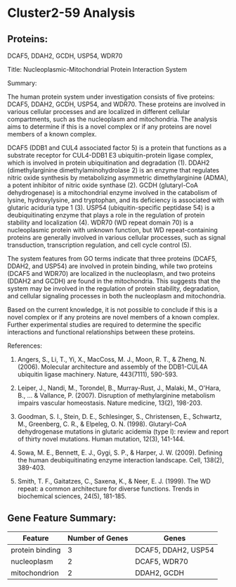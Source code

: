# Cluster2-59 Analysis

## Proteins: 

DCAF5, DDAH2, GCDH, USP54, WDR70

Title: Nucleoplasmic-Mitochondrial Protein Interaction System

Summary:

The human protein system under investigation consists of five proteins: DCAF5, DDAH2, GCDH, USP54, and WDR70. These proteins are involved in various cellular processes and are localized in different cellular compartments, such as the nucleoplasm and mitochondria. The analysis aims to determine if this is a novel complex or if any proteins are novel members of a known complex.

DCAF5 (DDB1 and CUL4 associated factor 5) is a protein that functions as a substrate receptor for CUL4-DDB1 E3 ubiquitin-protein ligase complex, which is involved in protein ubiquitination and degradation (1). DDAH2 (dimethylarginine dimethylaminohydrolase 2) is an enzyme that regulates nitric oxide synthesis by metabolizing asymmetric dimethylarginine (ADMA), a potent inhibitor of nitric oxide synthase (2). GCDH (glutaryl-CoA dehydrogenase) is a mitochondrial enzyme involved in the catabolism of lysine, hydroxylysine, and tryptophan, and its deficiency is associated with glutaric aciduria type 1 (3). USP54 (ubiquitin-specific peptidase 54) is a deubiquitinating enzyme that plays a role in the regulation of protein stability and localization (4). WDR70 (WD repeat domain 70) is a nucleoplasmic protein with unknown function, but WD repeat-containing proteins are generally involved in various cellular processes, such as signal transduction, transcription regulation, and cell cycle control (5).

The system features from GO terms indicate that three proteins (DCAF5, DDAH2, and USP54) are involved in protein binding, while two proteins (DCAF5 and WDR70) are localized in the nucleoplasm, and two proteins (DDAH2 and GCDH) are found in the mitochondria. This suggests that the system may be involved in the regulation of protein stability, degradation, and cellular signaling processes in both the nucleoplasm and mitochondria.

Based on the current knowledge, it is not possible to conclude if this is a novel complex or if any proteins are novel members of a known complex. Further experimental studies are required to determine the specific interactions and functional relationships between these proteins.

References:

1. Angers, S., Li, T., Yi, X., MacCoss, M. J., Moon, R. T., & Zheng, N. (2006). Molecular architecture and assembly of the DDB1-CUL4A ubiquitin ligase machinery. Nature, 443(7111), 590-593.

2. Leiper, J., Nandi, M., Torondel, B., Murray-Rust, J., Malaki, M., O'Hara, B., ... & Vallance, P. (2007). Disruption of methylarginine metabolism impairs vascular homeostasis. Nature medicine, 13(2), 198-203.

3. Goodman, S. I., Stein, D. E., Schlesinger, S., Christensen, E., Schwartz, M., Greenberg, C. R., & Elpeleg, O. N. (1998). Glutaryl-CoA dehydrogenase mutations in glutaric acidemia (type I): review and report of thirty novel mutations. Human mutation, 12(3), 141-144.

4. Sowa, M. E., Bennett, E. J., Gygi, S. P., & Harper, J. W. (2009). Defining the human deubiquitinating enzyme interaction landscape. Cell, 138(2), 389-403.

5. Smith, T. F., Gaitatzes, C., Saxena, K., & Neer, E. J. (1999). The WD repeat: a common architecture for diverse functions. Trends in biochemical sciences, 24(5), 181-185.

## Gene Feature Summary: 

| Feature | Number of Genes | Genes |
| --- | --- | --- |
| protein binding | 3 | DCAF5, DDAH2, USP54 |
| nucleoplasm | 2 | DCAF5, WDR70 |
| mitochondrion | 2 | DDAH2, GCDH |

